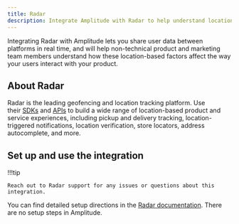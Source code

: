 ```yaml
---
title: Radar
description: Integrate Amplitude with Radar to help understand location-based factors that affect how your users interact with your products. 
---
```


Integrating Radar with Amplitude lets you share user data between platforms in real time, and will help non-technical product and marketing team members understand how these location-based factors affect the way your users interact with your product.

## About Radar
Radar is the leading geofencing and location tracking platform. Use their [SDKs](https://radar.com/documentation/sdk) and [APIs](https://radar.com/documentation/api) to build a wide range of location-based product and service experiences, including pickup and delivery tracking, location-triggered notifications, location verification, store locators, address autocomplete, and more.

## Set up and use the integration

!!!tip

    Reach out to Radar support for any issues or questions about this integration.

You can find detailed setup directions in the [Radar documentation](https://radar.com/documentation/integrations/amplitude).
There are no setup steps in Amplitude.
